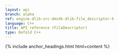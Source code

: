 ```yaml
---
layout: api
branch: alpha
ref: engine-dlib-src-dmsdk-dlib-file_descriptor-h
language: C++
title: API reference (FileDescriptor)
type: Defold C++
---
```

{% include anchor_headings.html html=content %}